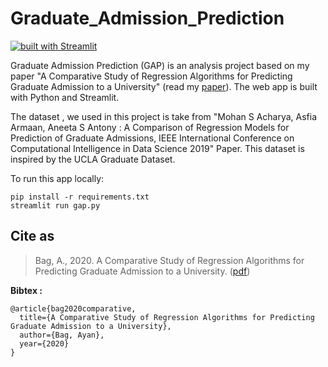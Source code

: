 # Graduate_Admission_Prediction
[![built with Streamlit](https://img.shields.io/badge/built%20with%20-Streamlit-brightgreen)](https://www.streamlit.io/)


Graduate Admission Prediction (GAP) is an analysis project based on my paper "A Comparative Study of Regression Algorithms for Predicting Graduate Admission to a University" (read my [paper](https://www.researchgate.net/publication/343280957_A_Comparative_Study_of_Regression_Algorithms_for_Predicting_Graduate_Admission_to_a_University)). The web app is built with Python and Streamlit.



The dataset , we used in this project is take from "Mohan S Acharya, Asfia Armaan, Aneeta S Antony : A Comparison of Regression Models for Prediction of Graduate Admissions, IEEE International Conference on Computational Intelligence in Data Science 2019" Paper. This dataset is inspired by the UCLA Graduate Dataset.


To run this app locally:

```
pip install -r requirements.txt
streamlit run gap.py
```

## Cite as
>Bag, A., 2020. A Comparative Study of Regression Algorithms for Predicting Graduate Admission to a University. ([pdf](https://www.researchgate.net/profile/Ayan-Bag/publication/343280957_A_Comparative_Study_of_Regression_Algorithms_for_Predicting_Graduate_Admission_to_a_University/links/5f7e960aa6fdccfd7b4f7ad1/A-Comparative-Study-of-Regression-Algorithms-for-Predicting-Graduate-Admission-to-a-University.pdf))

**Bibtex :**
```
@article{bag2020comparative,
  title={A Comparative Study of Regression Algorithms for Predicting Graduate Admission to a University},
  author={Bag, Ayan},
  year={2020}
}
```

